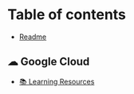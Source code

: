 # Table of contents

* [Readme](README.md)

## ☁ Google Cloud

* [📚 Learning Resources](google-cloud/learning-resources.md)
